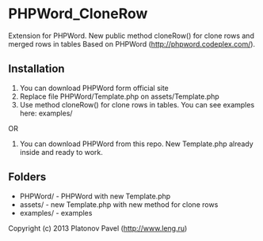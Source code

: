 PHPWord_CloneRow
================

Extension for PHPWord. New public method cloneRow() for clone rows and merged rows in tables
Based on PHPWord (http://phpword.codeplex.com/).


Installation
------------
1. You can download PHPWord form official site
2. Replace file PHPWord/Template.php on assets/Template.php
3. Use method cloneRow() for clone rows in tables. You can see examples here: examples/

OR

1. You can download PHPWord from this repo. New Template.php already inside and ready to work.


Folders
-------
* PHPWord/ - PHPWord with new Template.php
* assets/ - new Template.php with new method for clone rows
* examples/ - examples


Copyright (c) 2013 Platonov Pavel (http://www.leng.ru)
